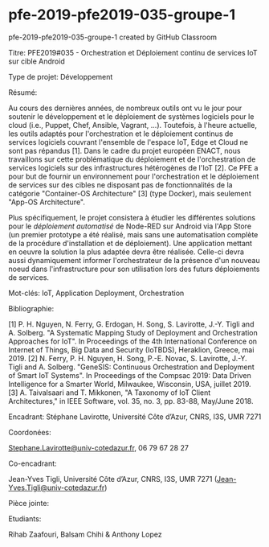 # pfe-2019-pfe2019-035-groupe-1
pfe-2019-pfe2019-035-groupe-1 created by GitHub Classroom

Titre:	PFE2019#035 - Orchestration et Déploiement continu de services IoT sur cible Android

Type de projet:	Développement

Résumé:	

Au cours des dernières années, de nombreux outils ont vu le jour pour soutenir le développement et le déploiement de systèmes logiciels pour le cloud (i.e., Puppet, Chef, Ansible, Vagrant, ...). Toutefois, à l'heure actuelle, les outils adaptés pour l'orchestration et le déploiement continus de services logiciels couvrant l'ensemble de l'espace IoT, Edge et Cloud ne sont pas répandus [1].
Dans le cadre du projet européen ENACT, nous travaillons sur cette problématique du déploiement et de l'orchestration de services logiciels sur des infrastructures hétérogènes de l'IoT [2].
Ce PFE a pour but de fournir un environnement pour l'orchestration et le déploiement de services sur des cibles ne disposant pas de fonctionnalités de la catégorie "Container-OS Architecture" [3] (type Docker), mais seulement "App-OS Architecture".

Plus spécifiquement, le projet consistera à étudier les différentes solutions pour le *déploiement automatisé* de Node-RED sur Android via l'App Store (un premier prototype a été réalisé, mais sans une automatisation complète de la procédure d'installation et de déploiement). Une application mettant en oeuvre la solution la plus adaptée devra être réalisée. Celle-ci devra aussi dynamiquement informer l'orchestrateur de la présence d'un nouveau noeud dans l'infrastructure pour son utilisation lors des futurs déploiements de services.

Mot-clés:	IoT, Application Deployment, Orchestration

Bibliographie:	

[1] P. H. Nguyen, N. Ferry, G. Erdogan, H. Song, S. Lavirotte, J.-Y. Tigli and A. Solberg. "A Systematic Mapping Study of Deployment and Orchestration Approaches for IoT". In Proceedings of the 4th International Conference on Internet of Things, Big Data and Security (IoTBDS), Heraklion, Greece, mai 2019.
[2] N. Ferry, P. H. Nguyen, H. Song, P.-E. Novac, S. Lavirotte, J.-Y. Tigli and A. Solberg. "GeneSIS: Continuous Orchestration and Deployment of Smart IoT Systems". In Proceedings of the Compsac 2019: Data Driven Intelligence for a Smarter World, Milwaukee, Wisconsin, USA, juillet 2019.
[3] A. Taivalsaari and T. Mikkonen, "A Taxonomy of IoT Client Architectures," in IEEE Software, vol. 35, no. 3, pp. 83-88, May/June 2018.

Encadrant:	Stéphane Lavirotte, Université Côte d’Azur, CNRS, I3S, UMR 7271

Coordonées:	

Stephane.Lavirotte@univ-cotedazur.fr, 06 79 67 28 27


Co-encadrant:	

Jean-Yves Tigli, Université Côte d’Azur, CNRS, I3S, UMR 7271 (Jean-Yves.Tigli@univ-cotedazur.fr)

Pièce jointe:


Etudiants: 

Rihab Zaafouri, Balsam Chihi & Anthony Lopez